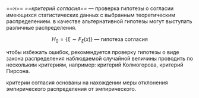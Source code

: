 ==$\aleph$== *==критерий согласия==* — проверка гипотезы о согласии имеющихся статистических данных с выбранным теоретическим распределением. в качестве альтернативной гипотезы могут выступать различные распределения.

$$H_0 = \{\xi \sim F_\xi(x)\} \text{ — гипотеза согласия}$$

чтобы избежать ошибок, рекомендуется проверку гипотезы о виде закона распределения наблюдаемой случайной величины проводить по нескольким критериям, например: критерий Колмогорова, критерий Пирсона.

критерии согласия основаны на нахождении меры отклонения эмпирического распределения от эмпирического.
